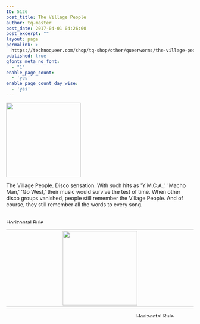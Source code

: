 ```yaml
---
ID: 5126
post_title: The Village People
author: tq-master
post_date: 2017-04-01 04:26:00
post_excerpt: ""
layout: page
permalink: >
  https://technoqueer.com/shop/tq-shop/other/queerworms/the-village-people/
published: true
gfonts_meta_no_font:
  - "1"
enable_page_count:
  - 'yes'
enable_page_count_day_wise:
  - 'yes'
---
```

<img src="https://technoqueer.com/shop/wp-content/uploads/2017/04/btn-village-people.png" alt="" width="200" height="200" class="alignleft size-full wp-image-29404" />
<p style="text-align: left;">The Village People. Disco sensation. With such hits as 'Y.M.C.A.,' 'Macho Man,' 'Go West,' their music would survive the test of time. When other disco groups vanished, people still remember the Village People. And of course, they still remember all the words to every song.</p>
<br clear="all">


<img class="aligncenter size-full wp-image-99" src="https://technoqueer.com/shop/wp-content/uploads/2017/03/Rainbow-HR.jpg" alt="Horizontal Rule" width="800" height="11" />

<table width="800" align="center">
<tbody>
<tr>
<th width="33%"></th>
<th width="34%"><a href="https://technoqueer.com/shop/tq-shop/other/queerworms/the-village-people/macho-man/"><img src="https://technoqueer.com/shop/wp-content/uploads/2017/04/btn-macho.png" alt="" width="200" height="200" class="aligncenter size-full wp-image-29414" /></a></th>
<th width="33%"></th>
</tr>


</tbody>
</table>
<p align="center"><img class="aligncenter size-full wp-image-99" src="https://technoqueer.com/shop/wp-content/uploads/2017/03/Rainbow-HR.jpg" alt="Horizontal Rule" width="800" height="12" /></p>